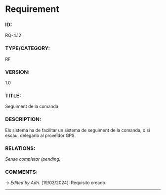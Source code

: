 # Requirement

### ID:
RQ-4.12
### TYPE/CATEGORY:
RF
### VERSION:
1.0
### TITLE:
Seguiment de la comanda
### DESCRIPTION:
Els sistema ha de facilitar un sistema de seguiment de la comanda, o si escau, delegarlo al proveïdor GPS.
### RELATIONS:
*Sense completar (pending)*
### COMMENTS:
&rarr; *Edited by Adri.* [19/03/2024]: Requisito creado.

---
